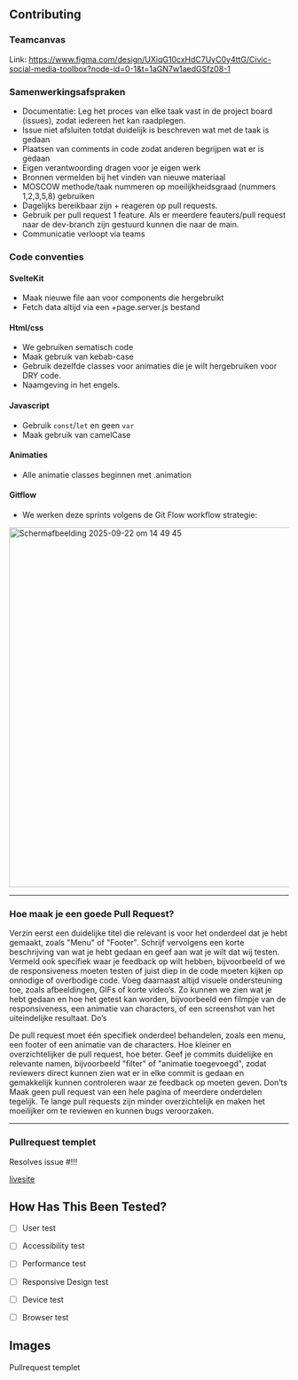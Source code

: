 ## Contributing

### Teamcanvas
Link: https://www.figma.com/design/UXiqG10cxHdC7UyC0y4ttG/Civic-social-media-toolbox?node-id=0-1&t=1aGN7w1aedGSfz08-1


### Samenwerkingsafspraken
- Documentatie: Leg het proces van elke taak vast in de project board (issues), zodat iedereen het kan raadplegen.
- Issue niet afsluiten totdat duidelijk is beschreven wat met de taak is gedaan
- Plaatsen van comments in code zodat anderen begrijpen wat er is gedaan
- Eigen verantwoording dragen voor je eigen werk
- Bronnen vermelden bij het vinden van nieuwe materiaal
- MOSCOW methode/taak nummeren op moeilijkheidsgraad (nummers 1,2,3,5,8) gebruiken
- Dagelijks bereikbaar zijn + reageren op pull requests.
- Gebruik per pull request 1 feature. Als er meerdere feauters/pull request naar de dev-branch zijn gestuurd kunnen die naar de main. 
- Communicatie verloopt via teams

### Code conventies
#### SvelteKit
* Maak nieuwe file aan voor components die hergebruikt
* Fetch data altijd via een +page.server.js bestand


#### Html/css
* We gebruiken sematisch code
* Maak gebruik van kebab-case
* Gebruik dezelfde classes voor animaties die je wilt hergebruiken voor DRY code.
* Naamgeving in het engels.

#### Javascript
* Gebruik `const`/`let` en geen `var`
* Maak gebruik van camelCase 

#### Animaties
* Alle animatie classes beginnen met .animation

  
#### Gitflow
- We werken deze sprints volgens de Git Flow workflow strategie: 
<img width="559" height="648" alt="Scherm­afbeelding 2025-09-22 om 14 49 45" src="https://github.com/user-attachments/assets/0568b305-f1d8-4c78-962b-0f9d34342331" />

<hr>

### Hoe maak je een goede Pull Request?

Verzin eerst een duidelijke titel die relevant is voor het onderdeel dat je hebt gemaakt, zoals "Menu" of "Footer".
Schrijf vervolgens een korte beschrijving van wat je hebt gedaan en geef aan wat je wilt dat wij testen. Vermeld ook specifiek waar je feedback op wilt hebben, bijvoorbeeld of we de responsiveness moeten testen of juist diep in de code moeten kijken op onnodige of overbodige code.
Voeg daarnaast altijd visuele ondersteuning toe, zoals afbeeldingen, GIFs of korte video’s. Zo kunnen we zien wat je hebt gedaan en hoe het getest kan worden, bijvoorbeeld een filmpje van de responsiveness, een animatie van characters, of een screenshot van het uiteindelijke resultaat.
Do’s

De pull request moet één specifiek onderdeel behandelen, zoals een menu, een footer of een animatie van de characters. Hoe kleiner en overzichtelijker de pull request, hoe beter.
Geef je commits duidelijke en relevante namen, bijvoorbeeld "filter" of "animatie toegevoegd", zodat reviewers direct kunnen zien wat er in elke commit is gedaan en gemakkelijk kunnen controleren waar ze feedback op moeten geven.
Don’ts
Maak geen pull request van een hele pagina of meerdere onderdelen tegelijk. Te lange pull requests zijn minder overzichtelijk en maken het moeilijker om te reviewen en kunnen bugs veroorzaken.

<hr>

### Pullrequest templet
 
Resolves issue #!!!
 
<!-- A PR should have enough detail to be understandable far in the future. e.g what is the problem/why is the change needed, how does it solve it and any questions or points of discussion. Prefer copying information from a GitHub issue over linking to it; the card may not always exist and reviewers may not have access to the board. -->
 
[livesite](https://livesite.com)
 
## How Has This Been Tested?
 
- [ ] User test

- [ ] Accessibility test

- [ ] Performance test

- [ ] Responsive Design test

- [ ] Device test

- [ ] Browser test
 
## Images
 
<!-- Usually only applicable to UI changes, what did it look like before and what will it look like after? -->
 
 
Pullrequest templet
 
